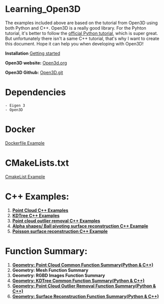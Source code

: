# Learning_Open3D
The examples included above are based on the tutorial from Open3D using both Python and C++. Open3D is a really good library. For the Pyhton tutorial, it's better to follow the [official Python tutorial](http://www.open3d.org/docs/release/getting_started.html), which is super great. But unfortunately there isn't a same C++ tutorial, that's why I want to create this document. Hope it can help you when developing with Open3D! 

**Installation** [Getting started](http://www.open3d.org/docs/release/getting_started.html)

**Open3D website:** [Open3d.org](http://www.open3d.org/)

**Open3D Github:** [Open3D.git](https://github.com/intel-isl/Open3D)

# Dependencies
    - Eigen 3
    - Open3D
# Docker
[Dockerfile Example](https://github.com/LYON-WANG/Learning_Open3D/blob/master/2_KDTree/Dockerfile)

# CMakeLists.txt
[CmakeList Example](https://github.com/LYON-WANG/Learning_Open3D/blob/master/2_KDTree/CMakeLists.txt)

# C++ Examples:
1. [**Point Cloud C++ Examples**](https://github.com/LYON-WANG/Learning_Open3D/tree/master/1_pointCloud/src)
2. [**KDTree C++ Examples**](https://github.com/LYON-WANG/Learning_Open3D/tree/master/2_KDTree/src)
3. [**Point cloud outlier removal C++ Examples**](https://github.com/LYON-WANG/Learning_Open3D/blob/master/3_OutlierRemoval/src/OutlierRemoval.cpp)
4. [**Alpha shapes/ Ball pivoting surface reconstruction C++ Example**](https://github.com/LYON-WANG/Learning_Open3D/blob/master/5_SurfaceReconstruction/src/SurfaceReconstruction.cpp)
5. [**Poisson surface reconstruction C++ Example**](https://github.com/LYON-WANG/Learning_Open3D/blob/master/5_SurfaceReconstruction/src/PoissonReconstruction.cpp)

# Function Summary:
1. [**Geometry: Point Cloud Common Function Summary(Python & C++)**](https://github.com/LYON-WANG/Learning_Open3D/blob/master/1_pointCloud/README.md)
2. **Geometry: Mesh Function Summary**
3. **Geometry: RGBD Images Function Summary**
4. [**Geometry: KDTree Common Function Summary(Python & C++)**](https://github.com/LYON-WANG/Learning_Open3D/blob/master/2_KDTree/README.md)
5. [**Geometry: Point Cloud Outlier Removal Function Summary(Python & C++)**](https://github.com/LYON-WANG/Learning_Open3D/blob/master/3_OutlierRemoval/README.md)
6. [**Geometry: Surface Reconstruction Function Summary(Python & C++)**](https://github.com/LYON-WANG/Learning_Open3D/blob/master/5_SurfaceReconstruction/README.md)